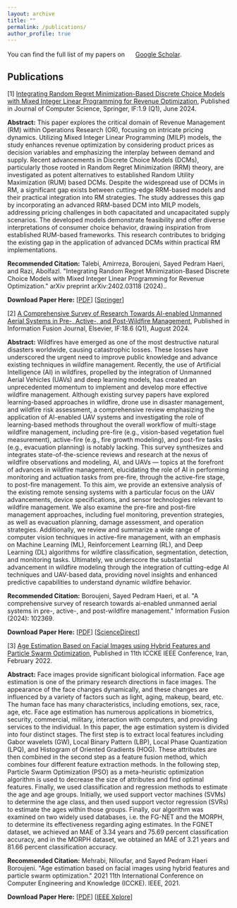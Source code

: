 ```yaml
---
layout: archive
title: ""
permalink: /publications/
author_profile: true
---
```


You can find the full list of my papers on <img src="https://upload.wikimedia.org/wikipedia/commons/c/c7/Google_Scholar_logo.svg" width="16" height="16"> [Google Scholar](https://scholar.google.com/citations?user=RL_CijgAAAAJ&hl=en&oi=ao).

Publications
---------------------
[1] [Integrating Random Regret Minimization-Based Discrete Choice Models with Mixed Integer Linear Programming for Revenue Optimization](https://arxiv.org/abs/2402.03118), Published in Journal of Computer Science, Springer, IF:1.9 (Q1), June 2024.

**Abstract:** This paper explores the critical domain of Revenue Management (RM) within Operations Research (OR), focusing on intricate pricing dynamics. Utilizing Mixed Integer Linear Programming (MILP) models, the study enhances revenue optimization by considering product prices as decision variables and emphasizing the interplay between demand and supply. Recent advancements in Discrete Choice Models (DCMs), particularly those rooted in Random Regret Minimization (RRM) theory, are investigated as potent alternatives to established Random Utility Maximization (RUM) based DCMs. Despite the widespread use of DCMs in RM, a significant gap exists between cutting-edge RRM-based models and their practical integration into RM strategies. The study addresses this gap by incorporating an advanced RRM-based DCM into MILP models, addressing pricing challenges in both capacitated and uncapacitated supply scenarios. The developed models demonstrate feasibility and offer diverse interpretations of consumer choice behavior, drawing inspiration from established RUM-based frameworks. This research contributes to bridging the existing gap in the application of advanced DCMs within practical RM implementations.

**Recommended Citation:** Talebi, Amirreza, Boroujeni, Sayed Pedram Haeri, and Razi, Abolfazl. "Integrating Random Regret Minimization-Based Discrete Choice Models with Mixed Integer Linear Programming for Revenue Optimization." arXiv preprint arXiv:2402.03118 (2024)..

**Download Paper Here:** [[PDF](http://pedramhaeri.github.io/files/Paper3.pdf)] [[Springer](https://arxiv.org/abs/2402.03118)]



[2] [A Comprehensive Survey of Research Towards AI-enabled Unmanned Aerial Systems in Pre-, Active-, and Post-Wildfire Management](https://www.sciencedirect.com/science/article/pii/S1566253524001477), Published in Information Fusion Journal, Elsevier, IF:18.6 (Q1), August 2024.

**Abstract:** Wildfires have emerged as one of the most destructive natural disasters worldwide, causing catastrophic losses. These losses have underscored the urgent need to improve public knowledge and advance existing techniques in wildfire management. Recently, the use of Artificial Intelligence (AI) in wildfires, propelled by the integration of Unmanned Aerial Vehicles (UAVs) and deep learning models, has created an unprecedented momentum to implement and develop more effective wildfire management. Although existing survey papers have explored learning-based approaches in wildfire, drone use in disaster management, and wildfire risk assessment, a comprehensive review emphasizing the application of AI-enabled UAV systems and investigating the role of learning-based methods throughout the overall workflow of multi-stage wildfire management, including pre-fire (e.g., vision-based vegetation fuel measurement), active-fire (e.g., fire growth modeling), and post-fire tasks (e.g., evacuation planning) is notably lacking. This survey synthesizes and integrates state-of-the-science reviews and research at the nexus of wildfire observations and modeling, AI, and UAVs — topics at the forefront of advances in wildfire management, elucidating the role of AI in performing monitoring and actuation tasks from pre-fire, through the active-fire stage, to post-fire management. To this aim, we provide an extensive analysis of the existing remote sensing systems with a particular focus on the UAV advancements, device specifications, and sensor technologies relevant to wildfire management. We also examine the pre-fire and post-fire management approaches, including fuel monitoring, prevention strategies, as well as evacuation planning, damage assessment, and operation strategies. Additionally, we review and summarize a wide range of computer vision techniques in active-fire management, with an emphasis on Machine Learning (ML), Reinforcement Learning (RL), and Deep Learning (DL) algorithms for wildfire classification, segmentation, detection, and monitoring tasks. Ultimately, we underscore the substantial advancement in wildfire modeling through the integration of cutting-edge AI techniques and UAV-based data, providing novel insights and enhanced predictive capabilities to understand dynamic wildfire behavior.

**Recommended Citation:** Boroujeni, Sayed Pedram Haeri, et al. "A comprehensive survey of research towards ai-enabled unmanned aerial systems in pre-, active-, and post-wildfire management." Information Fusion (2024): 102369.

**Download Paper Here:** [[PDF](http://pedramhaeri.github.io/files/Paper1.pdf)] [[ScienceDirect](https://ieeexplore.ieee.org/abstract/document/9721496)]



[3] [Age Estimation Based on Facial Images using Hybrid Features and Particle Swarm Optimization](https://ieeexplore.ieee.org/abstract/document/9721496), Published in 11th ICCKE IEEE Conference, Iran, February 2022.

**Abstract:** Face images provide significant biological information. Face age estimation is one of the primary research directions in face images. The appearance of the face changes dynamically, and these changes are influenced by a variety of factors such as light, aging, makeup, beard, etc. The human face has many characteristics, including emotions, sex, race, age, etc. Face age estimation has numerous applications in biometrics, security, commercial, military, interaction with computers, and providing services to the individual. In this paper, the age estimation system is divided into four distinct stages. The first step is to extract local features including Gabor wavelets (GW), Local Binary Pattern (LBP), Local Phase Quantization (LPQ), and Histogram of Oriented Gradients (HOG). These attributes are then combined in the second step as a feature fusion method, which combines four different feature extraction methods. In the following step, Particle Swarm Optimization (PSO) as a meta-heuristic optimization algorithm is used to decrease the size of attributes and find optimal features. Finally, we used classification and regression methods to estimate the age and age groups. Initially, we used support vector machines (SVMs) to determine the age class, and then used support vector regression (SVRs) to estimate the ages within those groups. Finally, our algorithm was examined on two widely used databases, i.e. the FG-NET and the MORPH, to determine its effectiveness regarding aging estimates. In the FGNET dataset, we achieved an MAE of 3.34 years and 75.69 percent classification accuracy, and in the MORPH dataset, we obtained an MAE of 3.21 years and 81.66 percent classification accuracy.

**Recommended Citation:** Mehrabi, Niloufar, and Sayed Pedram Haeri Boroujeni. "Age estimation based on facial images using hybrid features and particle swarm optimization." 2021 11th International Conference on Computer Engineering and Knowledge (ICCKE). IEEE, 2021. 

**Download Paper Here:** [[PDF](http://pedramhaeri.github.io/files/Paper2.pdf)] [[IEEE Xplore](https://www.sciencedirect.com/science/article/pii/S1566253524001477)]
